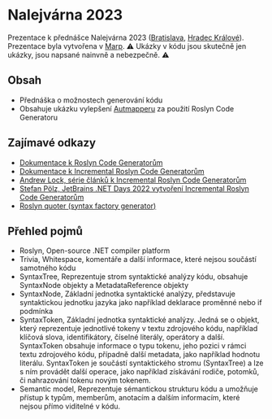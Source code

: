 # Nalejvárna 2023
Prezentace k přednášce Nalejvárna 2023 ([Bratislava](https://www.meetup.com/nalejvarna/events/292127491/), [Hradec Králové](https://www.meetup.com/nalejvarna/events/292127406/)). Prezentace byla vytvořena v [Marp](https://marp.app/). :warning: Ukázky v kódu jsou skutečně jen ukázky, jsou napsané nainvně a nebezpečně. :warning:

## Obsah
- Přednáška o možnostech generování kódu 
- Obsahuje ukázku vylepšení [Autmapperu](https://automapper.org/) za použití Roslyn Code Generatoru

## Zajímavé odkazy
- [Dokumentace k Roslyn Code Generatorům](https://learn.microsoft.com/en-us/dotnet/csharp/roslyn-sdk/source-generators-overview)
- [Dokumentace k Incremental Roslyn Code Generatorům](https://github.com/dotnet/roslyn/blob/main/docs/features/incremental-generators.md)
- [Andrew Lock, série článků k Incremental Roslyn Code Generatorům](https://andrewlock.net/creating-a-source-generator-part-1-creating-an-incremental-source-generator/)
- [Stefan Pölz, JetBrains .NET Days 2022 vytvoření Incremental Roslyn Code Generatorům](https://www.jetbrains.com/dotnet/guide/tutorials/dotnet-days-online-2022/lets-build-an-incremental-source-generator-with-roslyn/)
- [Roslyn quoter (syntax factory generator)](https://roslynquoter.azurewebsites.net/)

## Přehled pojmů
- Roslyn, Open-source .NET compiler platform
- Trivia, Whitespace, komentáře a další informace, které nejsou součástí samotného kódu
- SyntaxTree, Reprezentuje strom syntaktické analýzy kódu, obsahuje SyntaxNode objekty a MetadataReference objekty
- SyntaxNode, Základní jednotka syntaktické analýzy, představuje syntaktickou jednotku jazyka jako například deklarace proměnné nebo if podmínka
- SyntaxToken, Základní jednotka syntaktické analýzy. Jedná se o objekt, který reprezentuje jednotlivé tokeny v textu zdrojového kódu, například klíčová slova, identifikátory, číselné literály, operátory a další. SyntaxToken obsahuje informace o typu tokenu, jeho pozici v rámci textu zdrojového kódu, případně další metadata, jako například hodnotu literálu. SyntaxToken je součástí syntaktického stromu (SyntaxTree) a lze s ním provádět další operace, jako například získávání rodiče, potomků, či nahrazování tokenu novým tokenem.
- Semantic model, Reprezentuje sémantickou strukturu kódu a umožňuje přístup k typům, memberům, anotacím a dalším informacím, které nejsou přímo viditelné v kódu.